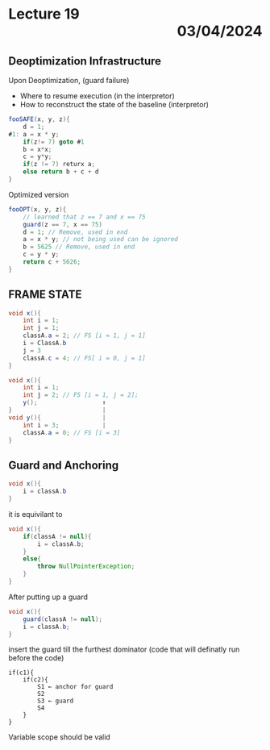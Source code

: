 # Lecture 19 <div style="text-align:right"> 03/04/2024 </div>


## Deoptimization Infrastructure
Upon Deoptimization, (guard failure)
- Where to resume execution (in the interpretor)
- How to reconstruct the state of the baseline (interpretor)

```java
fooSAFE(x, y, z){
    d = 1;
#1: a = x * y;
    if(z!= 7) goto #1
    b = x*x;
    c = y*y;
    if(z != 7) returx a;
    else return b + c + d
}
```

Optimized version 
```java
fooOPT(x, y, z){
    // learned that z == 7 and x == 75
    guard(z == 7, x == 75)
    d = 1; // Remove, used in end
    a = x * y; // not being used can be ignored
    b = 5625 // Remove, used in end
    c = y * y;
    return c + 5626;
}
```


## FRAME STATE
```java
void x(){
    int i = 1;
    int j = 1;
    classA.a = 2; // FS [i = 1, j = 1]
    i = ClassA.b
    j = 3
    classA.c = 4; // FS[ i = 0, j = 1]
}
```


```java
void x(){
    int i = 1;
    int j = 2; // FS [i = 1, j = 2];
    y();                  ↑
}                         |
void y(){                 |
    int i = 3;            |
    classA.a = 0; // FS [i = 3]
}

```


## Guard and Anchoring
```java
void x(){
    i = classA.b
}
```

it is equivilant to 
```java
void x(){
    if(classA != null){
        i = classA.b;
    }
    else{
        throw NullPointerException;
    }
}
```

After putting up a guard
```java
void x(){
    guard(classA != null);
    i = classA.b;
}
```

insert the guard till the furthest dominator (code that will definatly run before the code)

```
if(c1){
    if(c2){
        S1 ← anchor for guard
        S2
        S3 ← guard
        S4
    }
}
```

Variable scope should be valid
